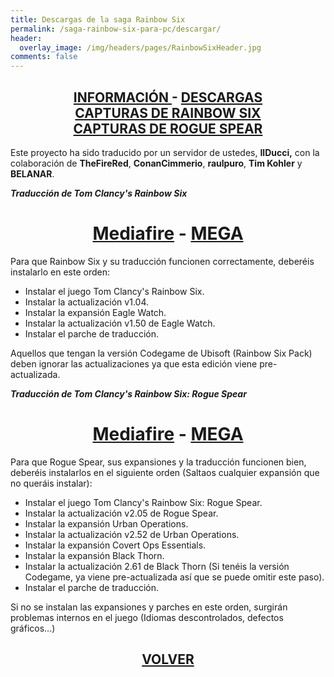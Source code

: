 ```yaml
---
title: Descargas de la saga Rainbow Six
permalink: /saga-rainbow-six-para-pc/descargar/
header:
  overlay_image: /img/headers/pages/RainbowSixHeader.jpg
comments: false
---
```

<h2 style="text-align: center;"><strong><a href="/saga-rainbow-six-para-pc/informacion/">INFORMACIÓN </a>- <a href="/saga-rainbow-six-para-pc/descargar/">DESCARGAS</a><br>
<a href="/saga-rainbow-six-para-pc/capturasr6/">CAPTURAS DE RAINBOW SIX</a><br>
<a href="/saga-rainbow-six-para-pc/capturasrogue/">CAPTURAS DE ROGUE SPEAR</a></strong></h2>

Este proyecto ha sido traducido por un servidor de ustedes, **IlDucci,** con la colaboración 
de **TheFireRed**, **ConanCimmerio**, **raulpuro**, **Tim Kohler** y **BELANAR**.

_**Traducción de Tom Clancy's Rainbow Six**_

<h1 style="text-align: center;"><strong><a href="http://www.mediafire.com/download/6szb8f76oxvanpp/TraduccionRainbowSixEspanol11.7z">Mediafire</a> - <a href="https://mega.nz/#!RMkjkajC!E94P5RlsU-bZhmi2KTpV99Z8y4RvZOlJNXw5oN2s1DQ">MEGA</a></strong></h1>

Para que Rainbow Six y su traducción funcionen correctamente, deberéis instalarlo 
en este orden:

- Instalar el juego Tom Clancy's Rainbow Six.  
- Instalar la actualización v1.04.  
- Instalar la expansión Eagle Watch.  
- Instalar la actualización v1.50 de Eagle Watch.  
- Instalar el parche de traducción.

Aquellos que tengan la versión Codegame de Ubisoft (Rainbow Six Pack) deben ignorar las actualizaciones 
ya que esta edición viene pre-actualizada.

_**Traducción de Tom Clancy's Rainbow Six: Rogue Spear**_

<h1 style="text-align: center;"><strong><a href="http://www.mediafire.com/download/5czgeua6igwxu8u/TraduccionRogueSpearEspanol11.7z">Mediafire</a> - <a href="https://mega.nz/#!FYcFEQrS!oeaOxUQc1Ayf8dsj4pE0qWPUcvieY3aVwJabwuHCDZk">MEGA</a></strong></h1>

Para que Rogue Spear, sus expansiones y la traducción funcionen bien, deberéis instalarlos en el 
siguiente orden (Saltaos cualquier expansión que no queráis instalar):

- Instalar el juego Tom Clancy's Rainbow Six: Rogue Spear.  
- Instalar la actualización v2.05 de Rogue Spear.  
- Instalar la expansión Urban Operations.  
- Instalar la actualización v2.52 de Urban Operations.  
- Instalar la expansión Covert Ops Essentials.  
- Instalar la expansión Black Thorn.  
- Instalar la actualización 2.61 de Black Thorn (Si tenéis la versión Codegame, ya viene pre-actualizada 
así que se puede omitir este paso).  
- Instalar el parche de traducción.

Si no se instalan las expansiones y parches en este orden, surgirán problemas internos en el juego 
(Idiomas descontrolados, defectos gráficos...)

<h2 style="text-align: center;"><a href="/saga-rainbow-six-para-pc/"><strong>VOLVER</strong></a></h2>


